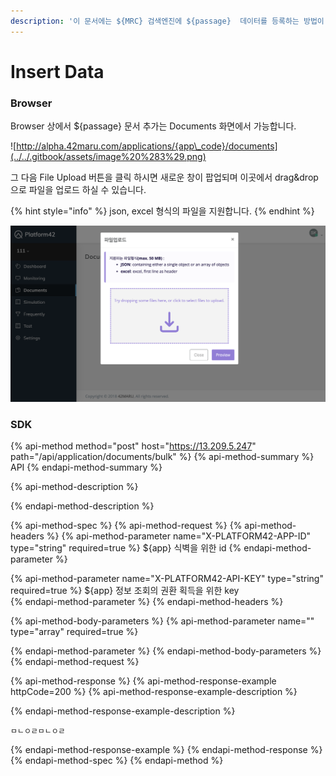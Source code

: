 ```yaml
---
description: '이 문서에는 ${MRC} 검색엔진에 ${passage}  데이터를 등록하는 방법이 기술되어 있습니다.'
---
```


# Insert Data

### Browser

Browser 상에서 ${passage} 문서 추가는 Documents 화면에서 가능합니다.

![http://alpha.42maru.com/applications/{app\_code}/documents](../../.gitbook/assets/image%20%283%29.png)

그 다음 File Upload 버튼을 클릭 하시면 새로운 창이 팝업되며 이곳에서 drag&drop 으로 파일을 업로드 하실 수 있습니다.

{% hint style="info" %}
json, excel 형식의 파일을 지원합니다.
{% endhint %}

![File upload &#xCC3D;](../../.gitbook/assets/image.png)

### SDK



{% api-method method="post" host="https://13.209.5.247" path="/api/application/documents/bulk" %}
{% api-method-summary %}
API
{% endapi-method-summary %}

{% api-method-description %}

{% endapi-method-description %}

{% api-method-spec %}
{% api-method-request %}
{% api-method-headers %}
{% api-method-parameter name="X-PLATFORM42-APP-ID" type="string" required=true %}
${app} 식벽을 위한 id 
{% endapi-method-parameter %}

{% api-method-parameter name="X-PLATFORM42-API-KEY" type="string" required=true %}
${app} 정보 조회의 권환 획득을 위한 key  
{% endapi-method-parameter %}
{% endapi-method-headers %}

{% api-method-body-parameters %}
{% api-method-parameter name="" type="array" required=true %}

{% endapi-method-parameter %}
{% endapi-method-body-parameters %}
{% endapi-method-request %}

{% api-method-response %}
{% api-method-response-example httpCode=200 %}
{% api-method-response-example-description %}

{% endapi-method-response-example-description %}

```
ㅁㄴㅇㄹㅁㄴㅇㄹ
```
{% endapi-method-response-example %}
{% endapi-method-response %}
{% endapi-method-spec %}
{% endapi-method %}











